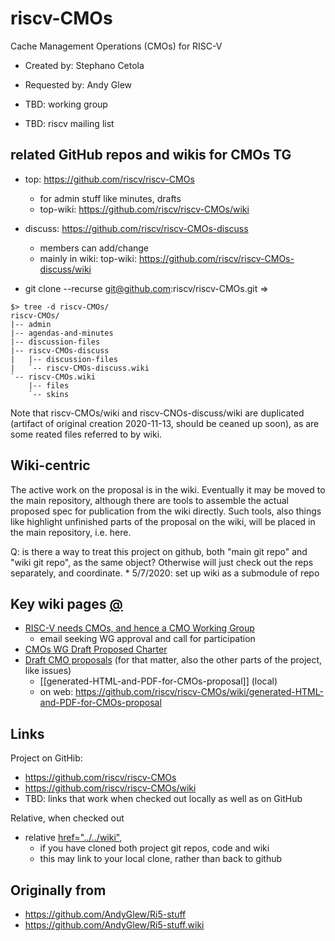 # riscv-CMOs

Cache Management Operations (CMOs) for RISC-V

* Created by: 	Stephano Cetola
* Requested by: 	Andy Glew


* TBD: working group
* TBD: riscv mailing list


## related GitHub repos and wikis for CMOs TG

* top: https://github.com/riscv/riscv-CMOs
   * for admin stuff like minutes, drafts
   * top-wiki: https://github.com/riscv/riscv-CMOs/wiki
* discuss: https://github.com/riscv/riscv-CMOs-discuss
   * members can add/change
   * mainly in wiki: top-wiki: https://github.com/riscv/riscv-CMOs-discuss/wiki

* git clone --recurse git@github.com:riscv/riscv-CMOs.git
=> 
```
$> tree -d riscv-CMOs/
riscv-CMOs/
|-- admin
|-- agendas-and-minutes
|-- discussion-files
|-- riscv-CMOs-discuss
|   |-- discussion-files
|   `-- riscv-CMOs-discuss.wiki
`-- riscv-CMOs.wiki
    |-- files
    `-- skins
```

Note that riscv-CMOs/wiki and riscv-CNOs-discuss/wiki are duplicated (artifact of original creation 2020-11-13, should be ceaned up soon),
as are some reated files referred to by wiki.

## Wiki-centric

The active work on the proposal is in the wiki.
Eventually it may be moved to the main repository,
although there are tools to assemble the actual proposed spec for
publication from the wiki directly.
Such tools,
also things like highlight unfinished parts of the proposal on the wiki,
will be placed in the main repository, i.e. here.

Q: is there a way to treat this project on github, both "main git repo" and "wiki git repo", as the same object? Otherwise will just check out the reps separately, and coordinate.
    * 5/7/2020: set up wiki as a submodule of repo

## Key wiki pages [@](https://github.com/riscv/riscv-CMOs/wiki)
* [RISC-V needs CMOs, and hence a CMO Working Group](https://github.com/riscv/riscv-CMOs/wiki/RISC-V-needs-CMOs%2C-and-hence-a-CMO-Working-Group)
  * email seeking WG approval and call for participation
* [CMOs WG Draft Proposed Charter](https://github.com/riscv/riscv-CMOs/wiki/CMOs-WG-Draft-Proposed-Charter)
* [Draft CMO proposals](https://github.com/riscv/riscv-CMOs/wiki/Draft-CMO-proposals)
(for that matter, also the other parts of the project, like issues)
   * [[generated-HTML-and-PDF-for-CMOs-proposal]] (local)
   * on web: https://github.com/riscv/riscv-CMOs/wiki/generated-HTML-and-PDF-for-CMOs-proposal





## Links

Project on GitHib:
* https://github.com/riscv/riscv-CMOs
* https://github.com/riscv/riscv-CMOs/wiki
* TBD: links that work when checked out locally as well as on GitHub

Relative, when checked out
* relative <a href="../../wiki">href="../../wiki"</a>,
   * if you have cloned both project git repos, code and wiki
   * this may link to your local clone, rather than back to github


## Originally from

* https://github.com/AndyGlew/Ri5-stuff
* https://github.com/AndyGlew/Ri5-stuff.wiki
